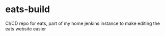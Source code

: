 # eats-build
CI/CD repo for eats, part of my home jenkins instance to make editing the eats website easier

